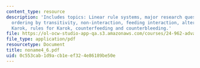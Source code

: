 ```yaml
---
content_type: resource
description: 'Includes topics: Linear rule systems, major research questions, non-interaction,
  ordering by transitivity, non-interaction, feeding interaction, alternations in
  Karok, rules for Karok, counterfeeding and counterbleeding.'
file: https://ol-ocw-studio-app-qa.s3.amazonaws.com/courses/24-962-advanced-phonology-spring-2005/0c553cab1d9acb1eef324e86189be50e_noname4_6.pdf
file_type: application/pdf
resourcetype: Document
title: noname4_6.pdf
uid: 0c553cab-1d9a-cb1e-ef32-4e86189be50e
---
```

